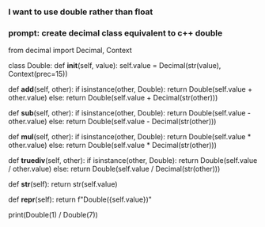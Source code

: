 ### I want to use double rather than float

### prompt: create decimal class equivalent to c++ double 

from decimal import Decimal, Context

class Double:
  def __init__(self, value):
    self.value = Decimal(str(value), Context(prec=15))

  def __add__(self, other):
    if isinstance(other, Double):
      return Double(self.value + other.value)
    else:
      return Double(self.value + Decimal(str(other)))

  def __sub__(self, other):
    if isinstance(other, Double):
      return Double(self.value - other.value)
    else:
      return Double(self.value - Decimal(str(other)))

  def __mul__(self, other):
    if isinstance(other, Double):
      return Double(self.value * other.value)
    else:
      return Double(self.value * Decimal(str(other)))

  def __truediv__(self, other):
    if isinstance(other, Double):
      return Double(self.value / other.value)
    else:
      return Double(self.value / Decimal(str(other)))

  def __str__(self):
    return str(self.value)

  def __repr__(self):
    return f"Double({self.value})"

  print(Double(1) / Double(7))
